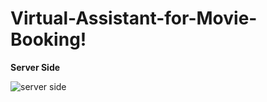 # Virtual-Assistant-for-Movie-Booking!
**Server Side**<br/>

![server side](https://user-images.githubusercontent.com/93757803/180890708-d2cbd1bc-e528-4595-8e2d-826c3f9df324.gif)
